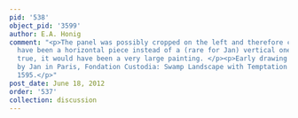 ```yaml
---
pid: '538'
object_pid: '3599'
author: E.A. Honig
comment: "<p>The panel was possibly cropped on the left and therefore could originally
  have been a horizontal piece instead of a (rare for Jan) vertical one. If this is
  true, it would have been a very large painting. </p><p>Early drawing with this theme
  by Jan in Paris, Fondation Custodia: Swamp Landscape with Temptation of Christ,
  1595.</p>"
post_date: June 18, 2012
order: '537'
collection: discussion
---
```


